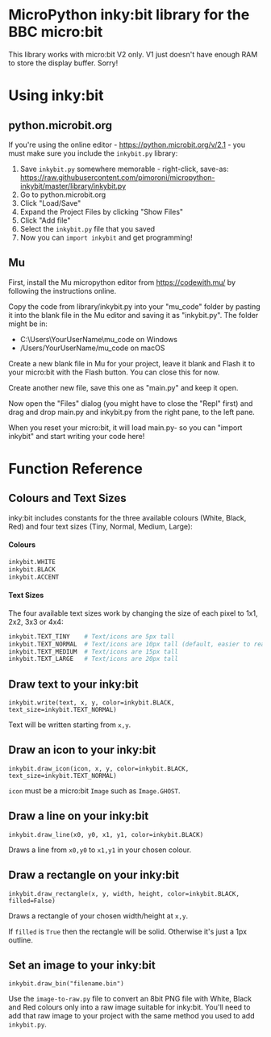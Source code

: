 # MicroPython inky:bit library for the BBC micro:bit

This library works with micro:bit V2 only. V1 just doesn't have enough RAM to store the display buffer. Sorry!

# Using inky:bit

## python.microbit.org

If you're using the online editor - https://python.microbit.org/v/2.1 - you must make sure you include the `inkybit.py` library:

1. Save `inkybit.py` somewhere memorable - right-click, save-as: https://raw.githubusercontent.com/pimoroni/micropython-inkybit/master/library/inkybit.py
2. Go to python.microbit.org
3. Click "Load/Save"
4. Expand the Project Files by clicking "Show Files"
5. Click "Add file"
6. Select the `inkybit.py` file that you saved
7. Now you can `import inkybit` and get programming!

## Mu

First, install the Mu micropython editor from https://codewith.mu/ by following the instructions online.

Copy the code from library/inkybit.py into your "mu_code" folder by pasting it into the blank file in the Mu editor and saving it as "inkybit.py". The folder might be in:

* C:\Users\YourUserName\mu_code on Windows
* /Users/YourUserName/mu_code on macOS

Create a new blank file in Mu for your project, leave it blank and Flash it to your micro:bit with the Flash button. You can close this for now.

Create another new file, save this one as "main.py" and keep it open.

Now open the "Files" dialog (you might have to close the "Repl" first) and drag and drop main.py and inkybit.py from the right pane, to the left pane.

When you reset your micro:bit, it will load main.py- so you can "import inkybit" and start writing your code here!

# Function Reference

## Colours and Text Sizes

inky:bit includes constants for the three available colours (White, Black, Red) and four text sizes (Tiny, Normal, Medium, Large):

#### Colours

```python
inkybit.WHITE
inkybit.BLACK
inkybit.ACCENT
```

#### Text Sizes

The four available text sizes work by changing the size of each pixel to 1x1, 2x2, 3x3 or 4x4:

```python
inkybit.TEXT_TINY    # Text/icons are 5px tall
inkybit.TEXT_NORMAL  # Text/icons are 10px tall (default, easier to read)
inkybit.TEXT_MEDIUM  # Text/icons are 15px tall
inkybit.TEXT_LARGE   # Text/icons are 20px tall
```

## Draw text to your inky:bit

`inkybit.write(text, x, y, color=inkybit.BLACK, text_size=inkybit.TEXT_NORMAL)`

Text will be written starting from `x,y`.

## Draw an icon to your inky:bit

`inkybit.draw_icon(icon, x, y, color=inkybit.BLACK, text_size=inkybit.TEXT_NORMAL)`

`icon` must be a micro:bit `Image` such as `Image.GHOST`.

## Draw a line on your inky:bit

`inkybit.draw_line(x0, y0, x1, y1, color=inkybit.BLACK)`

Draws a line from `x0,y0` to `x1,y1` in your chosen colour.

## Draw a rectangle on your inky:bit

`inkybit.draw_rectangle(x, y, width, height, color=inkybit.BLACK, filled=False)`

Draws a rectangle of your chosen width/height at `x,y`.

If `filled` is `True` then the rectangle will be solid. Otherwise it's just a 1px outline.

## Set an image to your inky:bit

`inkybit.draw_bin("filename.bin")`

Use the `image-to-raw.py` file to convert an 8bit PNG file with White, Black and Red colours only into a raw image suitable for inky:bit. You'll need to add that raw image to your project with the same method you used to add `inkybit.py`.
